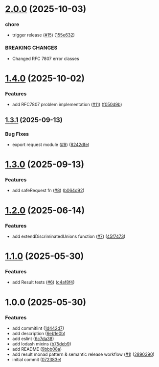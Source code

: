 # [2.0.0](https://github.com/philipp08888/utils/compare/v1.4.0...v2.0.0) (2025-10-03)

### chore

- trigger release ([#15](https://github.com/philipp08888/utils/issues/15)) ([155e632](https://github.com/philipp08888/utils/commit/155e632ab05c930b4a5a57ae629c5b61fa863bb1))

### BREAKING CHANGES

- Changed RFC 7807 error classes

# [1.4.0](https://github.com/philipp08888/utils/compare/v1.3.1...v1.4.0) (2025-10-02)

### Features

- add RFC7807 problem implementation ([#11](https://github.com/philipp08888/utils/issues/11)) ([f050d9b](https://github.com/philipp08888/utils/commit/f050d9bcab5e27ec9527c3ac160abdcf9b822a30))

## [1.3.1](https://github.com/philipp08888/utils/compare/v1.3.0...v1.3.1) (2025-09-13)

### Bug Fixes

- export request module ([#9](https://github.com/philipp08888/utils/issues/9)) ([8242dfe](https://github.com/philipp08888/utils/commit/8242dfe046f48b745cdb12a60474f2f7ccccb741))

# [1.3.0](https://github.com/philipp08888/utils/compare/v1.2.0...v1.3.0) (2025-09-13)

### Features

- add safeRequest fn ([#8](https://github.com/philipp08888/utils/issues/8)) ([b064d92](https://github.com/philipp08888/utils/commit/b064d9248137da2325cec7ef9f8bf4eaf0ce9e18))

# [1.2.0](https://github.com/philipp08888/utils/compare/v1.1.0...v1.2.0) (2025-06-14)

### Features

- add extendDiscriminatedUnions function ([#7](https://github.com/philipp08888/utils/issues/7)) ([45f7473](https://github.com/philipp08888/utils/commit/45f7473834feca03cc2da8a3100ec609f41d1ac0))

# [1.1.0](https://github.com/philipp08888/utils/compare/v1.0.0...v1.1.0) (2025-05-30)

### Features

- add Result tests ([#6](https://github.com/philipp08888/utils/issues/6)) ([c4af8f4](https://github.com/philipp08888/utils/commit/c4af8f4eaa3c1b6c82a2a069f3a0b3642c82eed4))

# 1.0.0 (2025-05-30)

### Features

- add commitlint ([1d442d7](https://github.com/philipp08888/utils/commit/1d442d7d47eae9b7d26f7b4de34b6e563ae9c4e8))
- add description ([6eb1e0b](https://github.com/philipp08888/utils/commit/6eb1e0b00a9c49843cc56f1d2c572b859e6fc768))
- add eslint ([6c7da38](https://github.com/philipp08888/utils/commit/6c7da38d578a49996be2b760449e998acb04b895))
- add lodash mixins ([b75deb9](https://github.com/philipp08888/utils/commit/b75deb927c3be1e83e02032f20b48a707b3b9da3))
- add README ([9bbb08a](https://github.com/philipp08888/utils/commit/9bbb08a302a6e45f8a2103ee87f5d8955cc53650))
- add result monad pattern & semantic release workflow ([#1](https://github.com/philipp08888/utils/issues/1)) ([2890390](https://github.com/philipp08888/utils/commit/2890390dcd3b24915419b44e378686483ec1f107))
- initial commit ([072383e](https://github.com/philipp08888/utils/commit/072383e952185218ff338b9a0a60bcdcb1422cf9))
